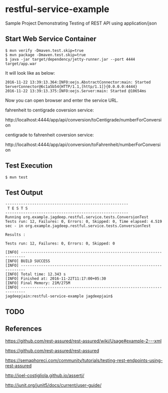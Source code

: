 # restful-service-example
Sample Project Demonstrating Testing of REST API using application/json

## Start Web Service Container
```
$ mvn verify -Dmaven.test.skip=true
$ mvn package -Dmaven.test.skip=true
$ java -jar target/dependency/jetty-runner.jar --port 4444 target/app.war
```

It will look like as below:

```
2016-11-22 13:39:13.364:INFO:oejs.AbstractConnector:main: Started ServerConnector@6c1a5b54{HTTP/1.1,[http/1.1]}{0.0.0.0:4444}
2016-11-22 13:39:13.375:INFO:oejs.Server:main: Started @10654ms
```

Now you can open browser and enter the service URL.

fahrenheit to centigrade coversion service:

http://localhost:4444/app/api/conversion/toCentigrade/numberForConversion

centigrade to fahrenheit coversion service:

http://localhost:4444/app/api/conversion/toFahrenheit/numberForConversion


## Test Execution
```
$ mvn test
```

## Test Output
```
-------------------------------------------------------
 T E S T S
-------------------------------------------------------
Running org.example.jagdeep.restful.service.tests.ConversionTest
Tests run: 12, Failures: 0, Errors: 0, Skipped: 0, Time elapsed: 4.519 sec - in org.example.jagdeep.restful.service.tests.ConversionTest

Results :

Tests run: 12, Failures: 0, Errors: 0, Skipped: 0

[INFO] ------------------------------------------------------------------------
[INFO] BUILD SUCCESS
[INFO] ------------------------------------------------------------------------
[INFO] Total time: 12.343 s
[INFO] Finished at: 2016-11-22T11:17:00+05:30
[INFO] Final Memory: 21M/275M
[INFO] ------------------------------------------------------------------------
jagdeepjain:restful-service-example jagdeepjain$
```

## TODO


## References
https://github.com/rest-assured/rest-assured/wiki/Usage#example-2---xml

https://github.com/rest-assured/rest-assured

https://semaphoreci.com/community/tutorials/testing-rest-endpoints-using-rest-assured

http://joel-costigliola.github.io/assertj/

http://junit.org/junit5/docs/current/user-guide/


